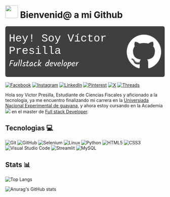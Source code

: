 # <img src="https://media1.giphy.com/media/v1.Y2lkPTc5MGI3NjExMHc4czltZnUzMGJsMmNtMXRqdHg2a3Z5OGZhaWdjbGdra2FtazdhaSZlcD12MV9pbnRlcm5hbF9naWZfYnlfaWQmY3Q9cw/LMt9638dO8dftAjtco/giphy.gif" width=40 height=40/> Bienvenid@ a mi Github

![Banner Victor Presilla](github-header-image.png)

[![Facebook](https://img.shields.io/badge/Facebook-%231877F2.svg?style=for-the-badge&logo=Facebook&logoColor=white)](https://www.facebook.com/victorPresillaVK/)
[![Instagram](https://img.shields.io/badge/Instagram-%23E4405F.svg?style=for-the-badge&logo=Instagram&logoColor=white)](https://www.instagram.com/presillavk/)
[![LinkedIn](https://img.shields.io/badge/linkedin-%230077B5.svg?style=for-the-badge&logo=linkedin&logoColor=white)](https://www.linkedin.com/in/victor-presilla-784165183/)
[![Pinterest](https://img.shields.io/badge/Pinterest-%23E60023.svg?style=for-the-badge&logo=Pinterest&logoColor=white)](https://www.pinterest.com/victorgeneral/)
[![X](https://img.shields.io/badge/X-%23000000.svg?style=for-the-badge&logo=X&logoColor=white)](https://x.com/VictorP_dev)
[![Threads](https://img.shields.io/badge/Threads-000000?style=for-the-badge&logo=Threads&logoColor=white)](https://www.threads.net/@presillavk)

Hola soy Victor Presilla, Estudiante de Ciencias Fiscales y aficionado a la tecnologia, ya me encuentro finalizando mi carrera en la [Universiada Nacional Experimental de guayana](https://www.uneg.edu.ve/), y ahora estoy cursando en la Academia [<img src=https://cdn.prod.website-files.com/63c2c7b1f3d9c51c32335fb0/63d3ca742762efa89c75d3e2_logo-conquerblocks-footer.svg width= 60/>](https://www.conquerblocks.com/) en el master de [Full stack Developer](https://www.conquerblocks.com/master-desarrollo-web-full-stack).

## Tecnologias 💻
![Git](https://img.shields.io/badge/git-%23F05033.svg?style=for-the-badge&logo=git&logoColor=white)	
![GitHub](https://img.shields.io/badge/github-%23121011.svg?style=for-the-badge&logo=github&logoColor=white)
![Selenium](https://img.shields.io/badge/-selenium-%43B02A?style=for-the-badge&logo=selenium&logoColor=white)
![Linux](https://img.shields.io/badge/Linux-FCC624?style=for-the-badge&logo=linux&logoColor=black)
![Python](https://img.shields.io/badge/python-3670A0?style=for-the-badge&logo=python&logoColor=ffdd54)
![HTML5](https://img.shields.io/badge/html5-%23E34F26.svg?style=for-the-badge&logo=html5&logoColor=white)
![CSS3](https://img.shields.io/badge/css3-%231572B6.svg?style=for-the-badge&logo=css3&logoColor=white)
![Visual Studio Code](https://img.shields.io/badge/Visual%20Studio%20Code-0078d7.svg?style=for-the-badge&logo=visual-studio-code&logoColor=white)
![Streamlit](https://img.shields.io/badge/Streamlit-%23FE4B4B.svg?style=for-the-badge&logo=streamlit&logoColor=white)
![MySQL](https://img.shields.io/badge/mysql-4479A1.svg?style=for-the-badge&logo=mysql&logoColor=white)

 
## Stats 📊
![Top Langs](https://github-readme-stats.vercel.app/api/top-langs/?username=Victor2045&layout=compact&theme=dark)

![Anurag's   GitHub stats](https://github-readme-stats.vercel.app/api?username=victor2045&show_icons=true&theme=dark)